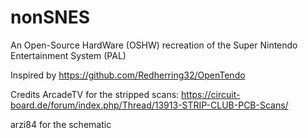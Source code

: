 # nonSNES
An Open-Source HardWare (OSHW) recreation of the Super Nintendo Entertainment System (PAL)

Inspired by
https://github.com/Redherring32/OpenTendo

Credits
ArcadeTV for the stripped scans:
https://circuit-board.de/forum/index.php/Thread/13913-STRIP-CLUB-PCB-Scans/

arzi84 for the schematic
